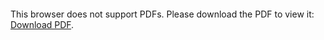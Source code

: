 <object data="christ-in-song/CIS1908pdfs/241.pdf" type="application/pdf" width="100%" height="1024px">
    <embed src="christ-in-song/CIS1908pdfs/241.pdf">
        <p>This browser does not support PDFs. Please download the PDF to view it: <a href="christ-in-song/CIS1908pdfs/241.pdf">Download PDF</a>.</p>
    </embed>
</object>
